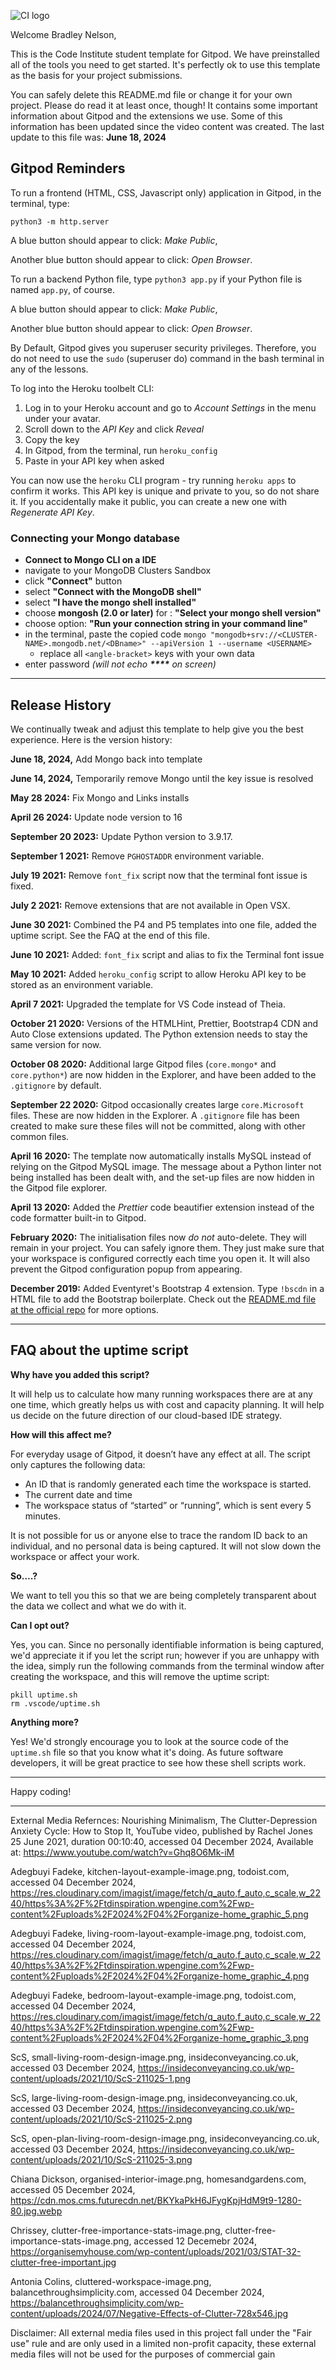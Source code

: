 ![CI logo](https://codeinstitute.s3.amazonaws.com/fullstack/ci_logo_small.png)

Welcome Bradley Nelson,

This is the Code Institute student template for Gitpod. We have preinstalled all of the tools you need to get started. It's perfectly ok to use this template as the basis for your project submissions.

You can safely delete this README.md file or change it for your own project. Please do read it at least once, though! It contains some important information about Gitpod and the extensions we use. Some of this information has been updated since the video content was created. The last update to this file was: **June 18, 2024**

## Gitpod Reminders

To run a frontend (HTML, CSS, Javascript only) application in Gitpod, in the terminal, type:

`python3 -m http.server`

A blue button should appear to click: _Make Public_,

Another blue button should appear to click: _Open Browser_.

To run a backend Python file, type `python3 app.py` if your Python file is named `app.py`, of course.

A blue button should appear to click: _Make Public_,

Another blue button should appear to click: _Open Browser_.

By Default, Gitpod gives you superuser security privileges. Therefore, you do not need to use the `sudo` (superuser do) command in the bash terminal in any of the lessons.

To log into the Heroku toolbelt CLI:

1. Log in to your Heroku account and go to *Account Settings* in the menu under your avatar.
2. Scroll down to the *API Key* and click *Reveal*
3. Copy the key
4. In Gitpod, from the terminal, run `heroku_config`
5. Paste in your API key when asked

You can now use the `heroku` CLI program - try running `heroku apps` to confirm it works. This API key is unique and private to you, so do not share it. If you accidentally make it public, you can create a new one with _Regenerate API Key_.

### Connecting your Mongo database

- **Connect to Mongo CLI on a IDE**
- navigate to your MongoDB Clusters Sandbox
- click **"Connect"** button
- select **"Connect with the MongoDB shell"**
- select **"I have the mongo shell installed"**
- choose **mongosh (2.0 or later)** for : **"Select your mongo shell version"**
- choose option: **"Run your connection string in your command line"**
- in the terminal, paste the copied code `mongo "mongodb+srv://<CLUSTER-NAME>.mongodb.net/<DBname>" --apiVersion 1 --username <USERNAME>`
  - replace all `<angle-bracket>` keys with your own data
- enter password _(will not echo **\*\*\*\*** on screen)_

------

## Release History

We continually tweak and adjust this template to help give you the best experience. Here is the version history:

**June 18, 2024,** Add Mongo back into template

**June 14, 2024,** Temporarily remove Mongo until the key issue is resolved

**May 28 2024:** Fix Mongo and Links installs

**April 26 2024:** Update node version to 16

**September 20 2023:** Update Python version to 3.9.17.

**September 1 2021:** Remove `PGHOSTADDR` environment variable.

**July 19 2021:** Remove `font_fix` script now that the terminal font issue is fixed.

**July 2 2021:** Remove extensions that are not available in Open VSX.

**June 30 2021:** Combined the P4 and P5 templates into one file, added the uptime script. See the FAQ at the end of this file.

**June 10 2021:** Added: `font_fix` script and alias to fix the Terminal font issue

**May 10 2021:** Added `heroku_config` script to allow Heroku API key to be stored as an environment variable.

**April 7 2021:** Upgraded the template for VS Code instead of Theia.

**October 21 2020:** Versions of the HTMLHint, Prettier, Bootstrap4 CDN and Auto Close extensions updated. The Python extension needs to stay the same version for now.

**October 08 2020:** Additional large Gitpod files (`core.mongo*` and `core.python*`) are now hidden in the Explorer, and have been added to the `.gitignore` by default.

**September 22 2020:** Gitpod occasionally creates large `core.Microsoft` files. These are now hidden in the Explorer. A `.gitignore` file has been created to make sure these files will not be committed, along with other common files.

**April 16 2020:** The template now automatically installs MySQL instead of relying on the Gitpod MySQL image. The message about a Python linter not being installed has been dealt with, and the set-up files are now hidden in the Gitpod file explorer.

**April 13 2020:** Added the _Prettier_ code beautifier extension instead of the code formatter built-in to Gitpod.

**February 2020:** The initialisation files now _do not_ auto-delete. They will remain in your project. You can safely ignore them. They just make sure that your workspace is configured correctly each time you open it. It will also prevent the Gitpod configuration popup from appearing.

**December 2019:** Added Eventyret's Bootstrap 4 extension. Type `!bscdn` in a HTML file to add the Bootstrap boilerplate. Check out the <a href="https://github.com/Eventyret/vscode-bcdn" target="_blank">README.md file at the official repo</a> for more options.

------

## FAQ about the uptime script

**Why have you added this script?**

It will help us to calculate how many running workspaces there are at any one time, which greatly helps us with cost and capacity planning. It will help us decide on the future direction of our cloud-based IDE strategy.

**How will this affect me?**

For everyday usage of Gitpod, it doesn’t have any effect at all. The script only captures the following data:

- An ID that is randomly generated each time the workspace is started.
- The current date and time
- The workspace status of “started” or “running”, which is sent every 5 minutes.

It is not possible for us or anyone else to trace the random ID back to an individual, and no personal data is being captured. It will not slow down the workspace or affect your work.

**So….?**

We want to tell you this so that we are being completely transparent about the data we collect and what we do with it.

**Can I opt out?**

Yes, you can. Since no personally identifiable information is being captured, we'd appreciate it if you let the script run; however if you are unhappy with the idea, simply run the following commands from the terminal window after creating the workspace, and this will remove the uptime script:

```
pkill uptime.sh
rm .vscode/uptime.sh
```

**Anything more?**

Yes! We'd strongly encourage you to look at the source code of the `uptime.sh` file so that you know what it's doing. As future software developers, it will be great practice to see how these shell scripts work.

---

Happy coding!

---

External Media Refernces:
Nourishing Minimalism, The Clutter-Depression Anxiety Cycle: How to Stop It, YouTube video, published by Rachel Jones 25 June 2021, duration 00:10:40, accessed 04 December 2024, Available at: https://www.youtube.com/watch?v=Ghq8O6Mk-iM 

Adegbuyi Fadeke, kitchen-layout-example-image.png, todoist.com, accessed 04 December 2024, https://res.cloudinary.com/imagist/image/fetch/q_auto,f_auto,c_scale,w_2240/https%3A%2F%2Ftdinspiration.wpengine.com%2Fwp-content%2Fuploads%2F2024%2F04%2Forganize-home_graphic_5.png

Adegbuyi Fadeke, living-room-layout-example-image.png, todoist.com, accessed 04 December 2024, https://res.cloudinary.com/imagist/image/fetch/q_auto,f_auto,c_scale,w_2240/https%3A%2F%2Ftdinspiration.wpengine.com%2Fwp-content%2Fuploads%2F2024%2F04%2Forganize-home_graphic_4.png

Adegbuyi Fadeke, bedroom-layout-example-image.png, todoist.com, accessed 04 December 2024, https://res.cloudinary.com/imagist/image/fetch/q_auto,f_auto,c_scale,w_2240/https%3A%2F%2Ftdinspiration.wpengine.com%2Fwp-content%2Fuploads%2F2024%2F04%2Forganize-home_graphic_3.png

ScS, small-living-room-design-image.png, insideconveyancing.co.uk, accessed 03 December 2024, https://insideconveyancing.co.uk/wp-content/uploads/2021/10/ScS-211025-1.png

ScS, large-living-room-design-image.png, insideconveyancing.co.uk, accessed 03 December 2024, https://insideconveyancing.co.uk/wp-content/uploads/2021/10/ScS-211025-2.png

ScS, open-plan-living-room-design-image.png, insideconveyancing.co.uk, accessed 03 December 2024, https://insideconveyancing.co.uk/wp-content/uploads/2021/10/ScS-211025-3.png

Chiana Dickson, organised-interior-image.png, homesandgardens.com, accessed 05 December 2024, https://cdn.mos.cms.futurecdn.net/BKYkaPkH6JFygKpjHdM9t9-1280-80.jpg.webp

Chrissey, clutter-free-importance-stats-image.png, clutter-free-importance-stats-image.png, accessed 12 Decemebr 2024, https://organisemyhouse.com/wp-content/uploads/2021/03/STAT-32-clutter-free-important.jpg

Antonia Colins, cluttered-workspace-image.png, balancethroughsimplicity.com, accessed 04 December 2024, https://balancethroughsimplicity.com/wp-content/uploads/2024/07/Negative-Effects-of-Clutter-728x546.jpg

Disclaimer:
All external media files used in this project fall under the "Fair use" rule and are only used in a limited non-profit capacity, these external media files will not be used for the purposes of commercial gain
